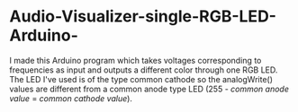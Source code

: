 # Audio-Visualizer-single-RGB-LED-Arduino-
I made this Arduino program which takes voltages corresponding to frequencies as input and outputs a different color through one RGB LED.
The LED I've used is of the type common cathode so the analogWrite() values are different from a common anode type LED (255 - *common anode value* = *common cathode value*).



